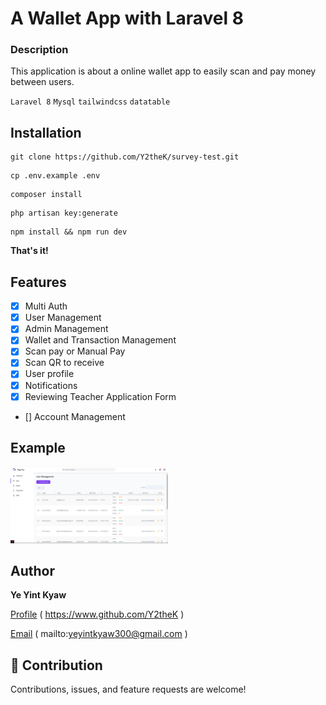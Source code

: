 # A Wallet App with Laravel 8 

### Description
This application is about a online wallet app to easily scan and pay money between users.

`Laravel 8` `Mysql` `tailwindcss` `datatable`

## Installation


```shell
git clone https://github.com/Y2theK/survey-test.git
```

```shell
cp .env.example .env
```
```shell
composer install
```

```shell
php artisan key:generate
```

```shell
npm install && npm run dev
```

**That's it!**

## Features

- [x] Multi Auth
- [x] User Management
- [x] Admin Management
- [x] Wallet and Transaction Management
- [x] Scan pay or Manual Pay
- [x] Scan QR to receive
- [x] User profile
- [x] Notifications
- [x] Reviewing Teacher Application Form
- [] Account Management

## Example 

<img src="/public/image/screenshot/MPADMIN.png" alt="Admin Page" width="50%">

## Author
**Ye Yint Kyaw**

[Profile](https://www.github.com/Y2theK) ( https://www.github.com/Y2theK )

[Email](mailto:yeyintkyaw300@gmail.com?subject=Hi "Hi!") ( mailto:yeyintkyaw300@gmail.com )

## 🤝 Contribution

Contributions, issues, and feature requests are welcome!
